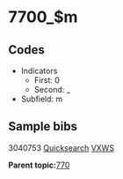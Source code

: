 # 7700\_$m

## Codes

-   Indicators
    -   First: 0
    -   Second: \_
-   Subfield: m

## Sample bibs

3040753 [Quicksearch](https://search.library.yale.edu/catalog/3040753) [VXWS](http://prodorbis.library.yale.edu:7014/vxws/GetHoldingsService?bibId=3040753)

**Parent topic:**[770](../../tags/770/770.md)

